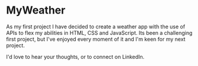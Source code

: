 # MyWeather

As my first project I have decided to create a weather app with the use of APIs to flex my abilities in HTML, CSS and JavaScript.
Its been a challenging first project, but I've enjoyed every moment of it and I'm keen for my next project.

I'd love to hear your thoughts, or to connect on LinkedIn.
